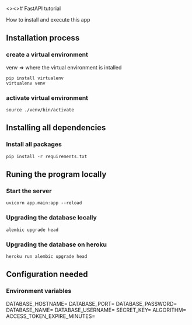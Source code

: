 <><># FastAPI tutorial

How to install and execute this app 

## Installation process

### create a virtual environment  

venv => where the virtual environment is intalled

```
pip install virtualenv
virtualenv venv
```

### activate virtual environment
```
source ./venv/bin/activate
```

## Installing all dependencies

### Install all packages 
```
pip install -r requirements.txt
```

## Runing the program locally

### Start the server
```
uvicorn app.main:app --reload
```

### Upgrading the database locally
```
alembic upgrade head
```

### Upgrading the database on heroku
```
heroku run alembic upgrade head
```

## Configuration needed

### Environment variables
DATABASE_HOSTNAME=
DATABASE_PORT=
DATABASE_PASSWORD=
DATABASE_NAME=
DATABASE_USERNAME=
SECRET_KEY=
ALGORITHM=
ACCESS_TOKEN_EXPIRE_MINUTES=